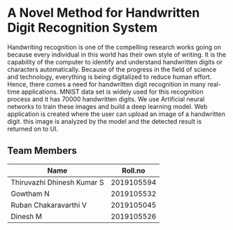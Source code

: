 # A Novel Method for Handwritten Digit Recognition System

Handwriting recognition is one of the compelling research works going on because every individual in this world has their own style of writing. It is the capability of the computer to identify and understand handwritten digits or characters automatically. Because of the progress in the field of science and technology, everything is being digitalized to reduce human effort. Hence, there comes a need for handwritten digit recognition in many real-time applications. MNIST data set is widely used for this recognition process and it has 70000 handwritten digits. We use Artificial neural networks to train these images and build a deep learning model. Web application is created where the user can upload an image of a handwritten digit. this image is analyzed by the model and the detected result is returned on to UI.

## Team Members

Name  | Roll.no
------------- | -------------
Thiruvazhi Dhinesh Kumar S  | 2019105594
Gowtham N  |  2019105532
Ruban Chakaravarthi V | 2019105045
Dinesh M | 2019105526
